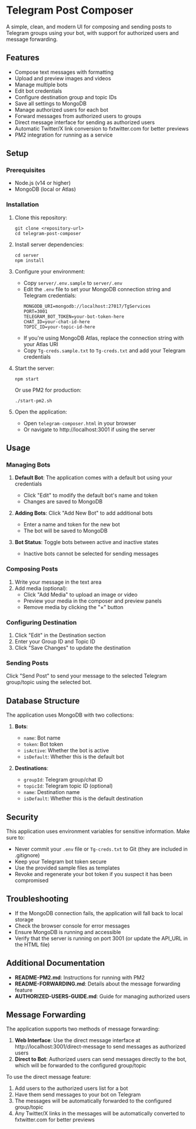 # Telegram Post Composer

A simple, clean, and modern UI for composing and sending posts to Telegram groups using your bot, with support for authorized users and message forwarding.

## Features

- Compose text messages with formatting
- Upload and preview images and videos
- Manage multiple bots
- Edit bot credentials
- Configure destination group and topic IDs
- Save all settings to MongoDB
- Manage authorized users for each bot
- Forward messages from authorized users to groups
- Direct message interface for sending as authorized users
- Automatic Twitter/X link conversion to fxtwitter.com for better previews
- PM2 integration for running as a service

## Setup

### Prerequisites

- Node.js (v14 or higher)
- MongoDB (local or Atlas)

### Installation

1. Clone this repository:
   ```
   git clone <repository-url>
   cd telegram-post-composer
   ```

2. Install server dependencies:
   ```
   cd server
   npm install
   ```

3. Configure your environment:
   - Copy `server/.env.sample` to `server/.env`
   - Edit the `.env` file to set your MongoDB connection string and Telegram credentials:
     ```
     MONGODB_URI=mongodb://localhost:27017/TgServices
     PORT=3001
     TELEGRAM_BOT_TOKEN=your-bot-token-here
     CHAT_ID=your-chat-id-here
     TOPIC_ID=your-topic-id-here
     ```
   - If you're using MongoDB Atlas, replace the connection string with your Atlas URI
   - Copy `Tg-creds.sample.txt` to `Tg-creds.txt` and add your Telegram credentials

4. Start the server:
   ```
   npm start
   ```

   Or use PM2 for production:
   ```
   ./start-pm2.sh
   ```

5. Open the application:
   - Open `telegram-composer.html` in your browser
   - Or navigate to http://localhost:3001 if using the server

## Usage

### Managing Bots

1. **Default Bot**: The application comes with a default bot using your credentials
   - Click "Edit" to modify the default bot's name and token
   - Changes are saved to MongoDB

2. **Adding Bots**: Click "Add New Bot" to add additional bots
   - Enter a name and token for the new bot
   - The bot will be saved to MongoDB

3. **Bot Status**: Toggle bots between active and inactive states
   - Inactive bots cannot be selected for sending messages

### Composing Posts

1. Write your message in the text area
2. Add media (optional):
   - Click "Add Media" to upload an image or video
   - Preview your media in the composer and preview panels
   - Remove media by clicking the "×" button

### Configuring Destination

1. Click "Edit" in the Destination section
2. Enter your Group ID and Topic ID
3. Click "Save Changes" to update the destination

### Sending Posts

Click "Send Post" to send your message to the selected Telegram group/topic using the selected bot.

## Database Structure

The application uses MongoDB with two collections:

1. **Bots**:
   - `name`: Bot name
   - `token`: Bot token
   - `isActive`: Whether the bot is active
   - `isDefault`: Whether this is the default bot

2. **Destinations**:
   - `groupId`: Telegram group/chat ID
   - `topicId`: Telegram topic ID (optional)
   - `name`: Destination name
   - `isDefault`: Whether this is the default destination

## Security

This application uses environment variables for sensitive information. Make sure to:
- Never commit your `.env` file or `Tg-creds.txt` to Git (they are included in .gitignore)
- Keep your Telegram bot token secure
- Use the provided sample files as templates
- Revoke and regenerate your bot token if you suspect it has been compromised

## Troubleshooting

- If the MongoDB connection fails, the application will fall back to local storage
- Check the browser console for error messages
- Ensure MongoDB is running and accessible
- Verify that the server is running on port 3001 (or update the API_URL in the HTML file)

## Additional Documentation

- **README-PM2.md**: Instructions for running with PM2
- **README-FORWARDING.md**: Details about the message forwarding feature
- **AUTHORIZED-USERS-GUIDE.md**: Guide for managing authorized users

## Message Forwarding

The application supports two methods of message forwarding:

1. **Web Interface**: Use the direct message interface at http://localhost:3001/direct-message to send messages as authorized users
2. **Direct to Bot**: Authorized users can send messages directly to the bot, which will be forwarded to the configured group/topic

To use the direct message feature:
1. Add users to the authorized users list for a bot
2. Have them send messages to your bot on Telegram
3. The messages will be automatically forwarded to the configured group/topic
4. Any Twitter/X links in the messages will be automatically converted to fxtwitter.com for better previews
